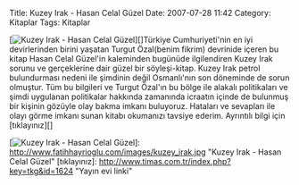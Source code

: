 Title: Kuzey Irak - Hasan Celal Güzel
Date: 2007-07-28 11:42
Category: Kitaplar
Tags: Kitaplar

[![Kuzey Irak - Hasan Celal Güzel][]][]Türkiye Cumhuriyeti'nin en iyi
devirlerinden birini yaşatan Turgut Özal(benim fikrim) devrinide içeren
bu kitap Hasan Celal Güzel'in kaleminden bugünüde ilgilendiren Kuzey
Irak sorunu ve gerçeklerine dair güzel bir söyleşi-kitap. Kuzey Irak
petrol bulundurması nedeni ile şimdinin değil Osmanlı'nın son döneminde
de sorun olmuştur. Tüm bu bilgileri ve Turgut Özal'ın bu bölge ile
alakalı politikaları ve şimdi uygulanan politikalar hakkında zamanında
icraatın içinde de bulunmuş bir kişinin gözüyle olay bakma imkanı
buluyoruz. Hataları ve sevapları ile olayı görme imkanı sunan kitabı
okumanızı tavsiye ederim. Ayrıntılı bilgi için [tıklayınız][]

  [Kuzey Irak - Hasan Celal Güzel]: http://www.fatihhayrioglu.com/images/kuzey_irak.kucukresim.jpg
  [![Kuzey Irak - Hasan Celal Güzel][]]: http://www.fatihhayrioglu.com/images/kuzey_irak.jpg
    "Kuzey Irak - Hasan Celal Güzel"
  [tıklayınız]: http://www.timas.com.tr/index.php?key=tkg&id=1624
    "Yayın evi linki"
